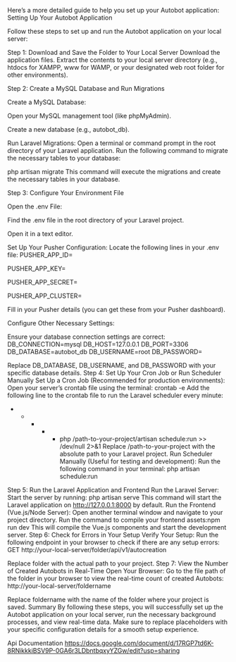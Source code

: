 Here’s a more detailed guide to help you set up your Autobot application:
Setting Up Your Autobot Application

Follow these steps to set up and run the Autobot application on your local server:

Step 1: Download and Save the Folder to Your Local Server
Download the application files.
Extract the contents to your local server directory (e.g., htdocs for XAMPP, www for WAMP, or your designated web root folder for other environments).


Step 2: Create a MySQL Database and Run Migrations

Create a MySQL Database:

Open your MySQL management tool (like phpMyAdmin).

Create a new database (e.g., autobot_db).

Run Laravel Migrations:
Open a terminal or command prompt in the root directory of your Laravel application.
Run the following command to migrate the necessary tables to your database:


php artisan migrate 
This command will execute the migrations and create the necessary tables in your database.

Step 3: Configure Your Environment File

Open the .env File:

Find the .env file in the root directory of your Laravel project.

Open it in a text editor.

Set Up Your Pusher Configuration:
Locate the following lines in your .env file:
PUSHER_APP_ID=

PUSHER_APP_KEY=

PUSHER_APP_SECRET=

PUSHER_APP_CLUSTER=

Fill in your Pusher details (you can get these from your Pusher dashboard).

Configure Other Necessary Settings:

Ensure your database connection settings are correct:
DB_CONNECTION=mysql
DB_HOST=127.0.0.1
DB_PORT=3306
DB_DATABASE=autobot_db
DB_USERNAME=root
DB_PASSWORD=


Replace DB_DATABASE, DB_USERNAME, and DB_PASSWORD with your specific database details.
Step 4: Set Up Your Cron Job or Run Scheduler Manually
Set Up a Cron Job (Recommended for production environments):
Open your server’s crontab file using the terminal:
crontab -e
Add the following line to the crontab file to run the Laravel scheduler every minute:
* * * * * php /path-to-your-project/artisan schedule:run >> /dev/null 2>&1
Replace /path-to-your-project with the absolute path to your Laravel project.
Run Scheduler Manually (Useful for testing and development):
Run the following command in your terminal:
php artisan schedule:run

Step 5: Run the Laravel Application and Frontend
Run the Laravel Server:
Start the server by running: php artisan serve
 This command will start the Laravel application on http://127.0.0.1:8000 by default.
Run the Frontend (Vue.js/Node Server):
 Open another terminal window and navigate to your project directory.
Run the command to compile your frontend assets:npm run dev
This will compile the Vue.js components and start the development server.
Step 6: Check for Errors in Your Setup
Verify Your Setup: Run the following endpoint in your browser to check if there are any setup errors:
GET http://your-local-server/folder/api/v1/autocreation

Replace folder with the actual path to your project.
Step 7: View the Number of Created Autobots in Real-Time
Open Your Browser:
Go to the file path of the folder in your browser to view the real-time count of created Autobots: http://your-local-server/foldername

Replace foldername with the name of the folder where your project is saved.
Summary
By following these steps, you will successfully set up the Autobot application on your local server, run the necessary background processes, and view real-time data. Make sure to replace placeholders with your specific configuration details for a smooth setup experience.


Api Documentation
https://docs.google.com/document/d/17RGP7td6K-8RNikkkiBSV9P-0GA6r3LDbntbqxyYZGw/edit?usp=sharing